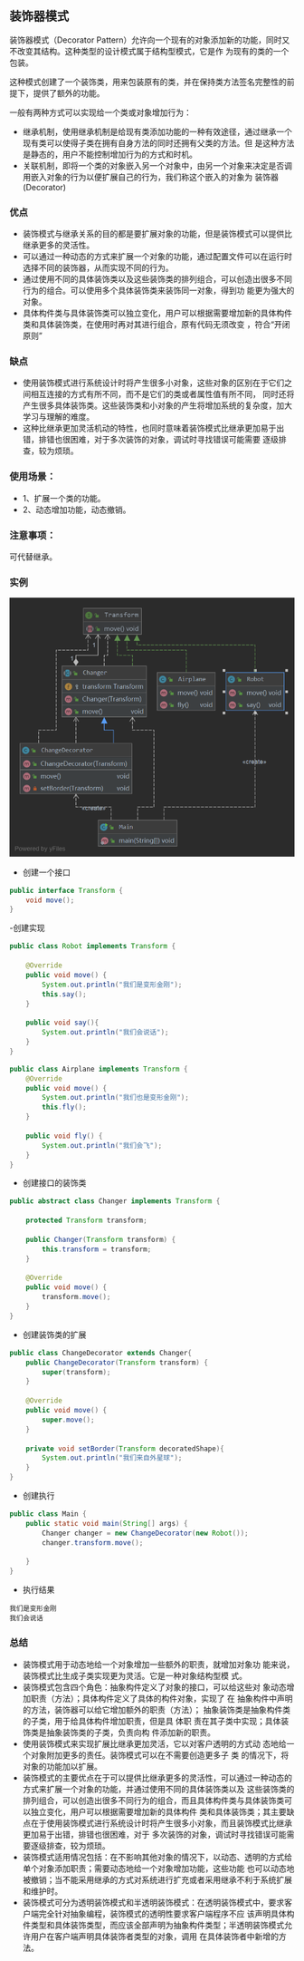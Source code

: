 ## 装饰器模式
装饰器模式（Decorator Pattern）允许向一个现有的对象添加新的功能，同时又不改变其结构。这种类型的设计模式属于结构型模式，它是作
为现有的类的一个包装。

这种模式创建了一个装饰类，用来包装原有的类，并在保持类方法签名完整性的前提下，提供了额外的功能。

一般有两种方式可以实现给一个类或对象增加行为：

- 继承机制，使用继承机制是给现有类添加功能的一种有效途径，通过继承一个现有类可以使得子类在拥有自身方法的同时还拥有父类的方法。但
是这种方法是静态的，用户不能控制增加行为的方式和时机。
- 关联机制，即将一个类的对象嵌入另一个对象中，由另一个对象来决定是否调用嵌入对象的行为以便扩展自己的行为，我们称这个嵌入的对象为
装饰器(Decorator)

### 优点
- 装饰模式与继承关系的目的都是要扩展对象的功能，但是装饰模式可以提供比继承更多的灵活性。
- 可以通过一种动态的方式来扩展一个对象的功能，通过配置文件可以在运行时选择不同的装饰器，从而实现不同的行为。
- 通过使用不同的具体装饰类以及这些装饰类的排列组合，可以创造出很多不同行为的组合。可以使用多个具体装饰类来装饰同一对象，得到功
能更为强大的对象。
- 具体构件类与具体装饰类可以独立变化，用户可以根据需要增加新的具体构件类和具体装饰类，在使用时再对其进行组合，原有代码无须改变
，符合“开闭原则”

### 缺点
- 使用装饰模式进行系统设计时将产生很多小对象，这些对象的区别在于它们之间相互连接的方式有所不同，而不是它们的类或者属性值有所不同，
同时还将产生很多具体装饰类。这些装饰类和小对象的产生将增加系统的复杂度，加大学习与理解的难度。
- 这种比继承更加灵活机动的特性，也同时意味着装饰模式比继承更加易于出错，排错也很困难，对于多次装饰的对象，调试时寻找错误可能需要
逐级排查，较为烦琐。

### 使用场景：
 - 1、扩展一个类的功能。 
 - 2、动态增加功能，动态撤销。

### 注意事项：
可代替继承。

### 实例
![装饰器模式类图](../../img/designPattern/structuralPatterns/decorator-pattern.png)

- 创建一个接口
```java
public interface Transform {
    void move();
}
```
-创建实现
```java
public class Robot implements Transform {

    @Override
    public void move() {
        System.out.println("我们是变形金刚");
        this.say();
    }

    public void say(){
        System.out.println("我们会说话");
    }
}
```
```java
public class Airplane implements Transform {
    @Override
    public void move() {
        System.out.println("我们也是变形金刚");
        this.fly();
    }

    public void fly() {
        System.out.println("我们会飞");
    }
}
```
- 创建接口的装饰类
```java
public abstract class Changer implements Transform {

    protected Transform transform;

    public Changer(Transform transform) {
        this.transform = transform;
    }

    @Override
    public void move() {
        transform.move();
    }
}
```
- 创建装饰类的扩展
```java
public class ChangeDecorator extends Changer{
    public ChangeDecorator(Transform transform) {
        super(transform);
    }

    @Override
    public void move() {
        super.move();
    }

    private void setBorder(Transform decoratedShape){
        System.out.println("我们来自外星球");
    }
}
```
- 创建执行
```java
public class Main {
    public static void main(String[] args) {
        Changer changer = new ChangeDecorator(new Robot());
        changer.transform.move();

    }
}
```
- 执行结果
```
我们是变形金刚
我们会说话
```
### 总结
- 装饰模式用于动态地给一个对象增加一些额外的职责，就增加对象功 能来说，装饰模式比生成子类实现更为灵活。它是一种对象结构型模 式。
- 装饰模式包含四个角色：抽象构件定义了对象的接口，可以给这些对 象动态增加职责（方法）；具体构件定义了具体的构件对象，实现了 在
抽象构件中声明的方法，装饰器可以给它增加额外的职责（方法）； 抽象装饰类是抽象构件类的子类，用于给具体构件增加职责，但是具 体职
责在其子类中实现；具体装饰类是抽象装饰类的子类，负责向构 件添加新的职责。
- 使用装饰模式来实现扩展比继承更加灵活，它以对客户透明的方式动 态地给一个对象附加更多的责任。装饰模式可以在不需要创造更多子 类
的情况下，将对象的功能加以扩展。
- 装饰模式的主要优点在于可以提供比继承更多的灵活性，可以通过一种动态的 方式来扩展一个对象的功能，并通过使用不同的具体装饰类以及
这些装饰类的 排列组合，可以创造出很多不同行为的组合，而且具体构件类与具体装饰类可 以独立变化，用户可以根据需要增加新的具体构件
类和具体装饰类；其主要缺 点在于使用装饰模式进行系统设计时将产生很多小对象，而且装饰模式比继承 更加易于出错，排错也很困难，对于
多次装饰的对象，调试时寻找错误可能需 要逐级排查，较为烦琐。
- 装饰模式适用情况包括：在不影响其他对象的情况下，以动态、透明的方式给 单个对象添加职责；需要动态地给一个对象增加功能，这些功能
也可以动态地 被撤销；当不能采用继承的方式对系统进行扩充或者采用继承不利于系统扩展 和维护时。
- 装饰模式可分为透明装饰模式和半透明装饰模式：在透明装饰模式中，要求客 户端完全针对抽象编程，装饰模式的透明性要求客户端程序不应
该声明具体构 件类型和具体装饰类型，而应该全部声明为抽象构件类型；半透明装饰模式允 许用户在客户端声明具体装饰者类型的对象，调用
在具体装饰者中新增的方法。